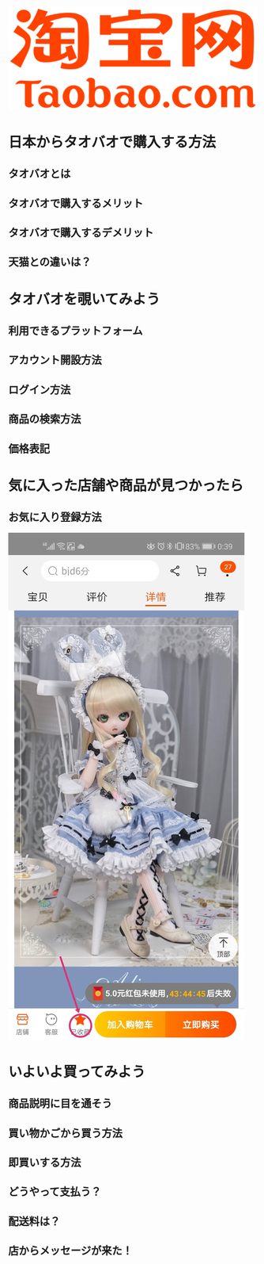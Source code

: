 ![タオバオロゴ](/images/taobao_logo.png) 
# 日本からタオバオで購入する方法
## タオバオとは
## タオバオで購入するメリット
## タオバオで購入するデメリット
## 天猫との違いは？
# タオバオを覗いてみよう
## 利用できるプラットフォーム
## アカウント開設方法
## ログイン方法
## 商品の検索方法
## 価格表記
# 気に入った店舗や商品が見つかったら
## お気に入り登録方法
![](/images/fav_item.jpg) 
## 
# いよいよ買ってみよう
## 商品説明に目を通そう
## 買い物かごから買う方法
## 即買いする方法
## どうやって支払う？
## 配送料は？
## 店からメッセージが来た！
